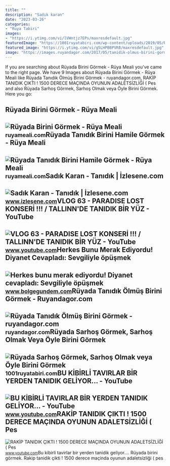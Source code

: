 ```yaml
---
title: ""
description: "Sadık karan"
date: "2023-03-26"
categories:
- "Ruya Tabiri"
images:
- "https://i.ytimg.com/vi/lVWntjz7EPs/maxresdefault.jpg"
featuredImage: "https://1001ruyatabiri.com/wp-content/uploads/2019/05/Ruyada-Sarhos-Gormek-Sarhos-Olmak-veya-oyle-Birini-Gormek-dini-islami-diyanet-yorumu.jpg"
featured_image: "https://i.ytimg.com/vi/g5LHPB8PVR8/maxresdefault.jpg"
image: "https://images.ruyandagor.com/2017/05/tanidik-olmus-birini-gormek-1539.jpg"
---
```


If you are searching about Rüyada Birini Görmek - Rüya Meali you've came to the right page. We have 9 Images about Rüyada Birini Görmek - Rüya Meali like Rüyada Tanıdık Ölmüş Birini Görmek - ruyandagor.com, RAKİP TANIDIK ÇIKTI ! 1500 DERECE MAÇINDA OYUNUN ADALETSİZLİĞİ ( Pes and also Rüyada Sarhoş Görmek, Sarhoş Olmak veya Öyle Birini Görmek. Here you go:

Rüyada Birini Görmek - Rüya Meali
---------------------------------

 ![Rüyada Birini Görmek - Rüya Meali](http://ruyameali.com/wp-content/uploads/2018/07/tanidik-birini-gormek.jpg) <small>ruyameali.com</small>Rüyada Tanıdık Birini Hamile Görmek - Rüya Meali
------------------------------------------------

 ![Rüyada Tanıdık Birini Hamile Görmek - Rüya Meali](http://ruyameali.com/wp-content/uploads/2019/02/ruyada-tanidik-birini-hamile-gormek.jpg) <small>ruyameali.com</small>Sadık Karan - Tanıdık | İzlesene.com
------------------------------------

 ![Sadık Karan - Tanıdık | İzlesene.com](https://i1.imgiz.com/rshots/10223/sadik-karan-tanidik_10223487-6035_1800x945.jpg) <small>www.izlesene.com</small>VLOG 63 - PARADISE LOST KONSERİ !!! / TALLINN'DE TANIDIK BİR YÜZ - YouTube
--------------------------------------------------------------------------

 ![VLOG 63 - PARADISE LOST KONSERİ !!! / TALLINN'DE TANIDIK BİR YÜZ - YouTube](https://i.ytimg.com/vi/g5LHPB8PVR8/maxresdefault.jpg) <small>www.youtube.com</small>Herkes Bunu Merak Ediyordu! Diyanet Cevapladı: Sevgiliyle öpüşmek
-----------------------------------------------------------------

 ![Herkes bunu merak ediyordu! Diyanet cevapladı: Sevgiliyle öpüşmek](https://cdn.bolgegundem.com/d/gallery/9210_1.jpg) <small>www.bolgegundem.com</small>Rüyada Tanıdık Ölmüş Birini Görmek - Ruyandagor.com
---------------------------------------------------

 ![Rüyada Tanıdık Ölmüş Birini Görmek - ruyandagor.com](https://images.ruyandagor.com/2017/05/tanidik-olmus-birini-gormek-1539.jpg) <small>ruyandagor.com</small>Rüyada Sarhoş Görmek, Sarhoş Olmak Veya Öyle Birini Görmek
----------------------------------------------------------

 ![Rüyada Sarhoş Görmek, Sarhoş Olmak veya Öyle Birini Görmek](https://1001ruyatabiri.com/wp-content/uploads/2019/05/Ruyada-Sarhos-Gormek-Sarhos-Olmak-veya-oyle-Birini-Gormek-dini-islami-diyanet-yorumu.jpg) <small>1001ruyatabiri.com</small>BU KİBİRLİ TAVIRLAR BİR YERDEN TANIDIK GELİYOR... - YouTube
-----------------------------------------------------------

 ![BU KİBİRLİ TAVIRLAR BİR YERDEN TANIDIK GELİYOR... - YouTube](https://i.ytimg.com/vi/lVWntjz7EPs/maxresdefault.jpg) <small>www.youtube.com</small>RAKİP TANIDIK ÇIKTI ! 1500 DERECE MAÇINDA OYUNUN ADALETSİZLİĞİ ( Pes
--------------------------------------------------------------------

 ![RAKİP TANIDIK ÇIKTI ! 1500 DERECE MAÇINDA OYUNUN ADALETSİZLİĞİ ( Pes](https://i.ytimg.com/vi/wuEkjyXjFlQ/maxresdefault.jpg) <small>www.youtube.com</small>Bu ki̇bi̇rli̇ tavirlar bi̇r yerden tanidik geli̇yor.... Rüyada birini görmek. Raki̇p tanidik çikti ! 1500 derece maçinda oyunun adaletsi̇zli̇ği̇ ( pes
